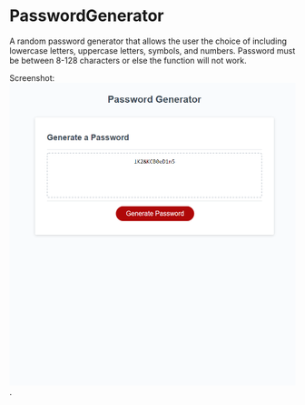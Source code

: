 # PasswordGenerator

A random password generator that allows the user the choice of including lowercase letters, uppercase letters, symbols, and numbers. Password must be between 8-128 characters or else the function will not work.

Screenshot:
![picture of app generating passwords](/passgenscreenshot.png).